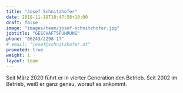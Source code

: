 ```yaml
---
title: "Josef Schnitzhofer"
date: 2018-11-19T10:47:58+10:00
draft: false
image: "images/team/josef-schnitzhofer.jpg"
jobtitle: "GESCHÄFTSFÜHRUNG"
phone: "06243/2298-17"
# email: "josef@schnitzhofer.at"
promoted: true
weight: 1
layout: team
---
```


Seit März 2020 führt er in vierter Generation den Betrieb. Seit 2002 im Betrieb, weiß er ganz genau, worauf es ankommt.
